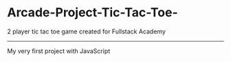 # Arcade-Project-Tic-Tac-Toe-
2 player tic tac toe game created for Fullstack Academy  
<hr>
My very first project with JavaScript 
